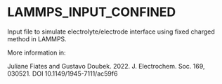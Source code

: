 # LAMMPS_INPUT_CONFINED

Input file to simulate electrolyte/electrode interface using fixed charged method in LAMMPS.

More information in: 

Juliane Fiates and Gustavo Doubek. 2022. J. Electrochem. Soc. 169, 030521.
DOI 10.1149/1945-7111/ac59f6
